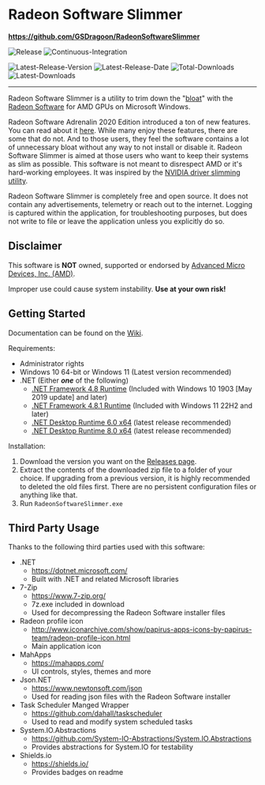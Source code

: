 # Radeon Software Slimmer

**https://github.com/GSDragoon/RadeonSoftwareSlimmer**

![Release](https://github.com/GSDragoon/RadeonSoftwareSlimmer/workflows/Release/badge.svg) 
![Continuous-Integration](https://github.com/GSDragoon/RadeonSoftwareSlimmer/workflows/Continuous-Integration/badge.svg)

![Latest-Release-Version](https://img.shields.io/github/v/release/GSDragoon/RadeonSoftwareSlimmer?color=yellow)
![Latest-Release-Date](https://img.shields.io/github/release-date/GSDragoon/RadeonSoftwareSlimmer)
![Total-Downloads](https://img.shields.io/github/downloads/GSDragoon/RadeonSoftwareSlimmer/total?color=blue)
![Latest-Downloads](https://img.shields.io/github/downloads/GSDragoon/RadeonSoftwareSlimmer/latest/total?color=blue)

***

Radeon Software Slimmer is a utility to trim down the "[bloat](https://en.wikipedia.org/wiki/Software_bloat)" with the [Radeon Software](https://www.amd.com/en/technologies/radeon-software) for AMD GPUs on Microsoft Windows.

Radeon Software Adrenalin 2020 Edition introduced a ton of new features. You can read about it [here](https://community.amd.com/community/gaming/blog/2019/12/10/change-the-way-you-game-with-amd-radeon-software-adrenalin-2020-edition). While many enjoy these features, there are some that do not. And to those users, they feel the software contains a lot of unnecessary bloat without any way to not install or disable it. Radeon Software Slimmer is aimed at those users who want to keep their systems as slim as possible. This software is not meant to disrespect AMD or it's hard-working employees. It was inspired by the [NVIDIA driver slimming utility](https://www.guru3d.com/files-details/nvidia-driver-slimming-utility.html).

Radeon Software Slimmer is completely free and open source. It does not contain any advertisements, telemetry or reach out to the internet. Logging is captured within the application, for troubleshooting purposes, but does not write to file or leave the application unless you explicitly do so.

## Disclaimer

This software is **NOT** owned, supported or endorsed by [Advanced Micro Devices, Inc. (AMD)](https://www.amd.com/).

Improper use could cause system instability. **Use at your own risk!**

## Getting Started

Documentation can be found on the [Wiki](https://github.com/GSDragoon/RadeonSoftwareSlimmer/wiki).

Requirements:
* Administrator rights
* Windows 10 64-bit or Windows 11 (Latest version recommended)
* .NET (Either ***one*** of the following)
  * [.NET Framework 4.8 Runtime](https://dotnet.microsoft.com/download/dotnet-framework/net48) (Included with Windows 10 1903 [May 2019 update] and later)
  * [.NET Framework 4.8.1 Runtime](https://dotnet.microsoft.com/download/dotnet-framework/net481) (Included with Windows 11 22H2 and later)
  * [.NET Desktop Runtime 6.0 x64](https://dotnet.microsoft.com/download/dotnet/6.0) (latest release recommended)
  * [.NET Desktop Runtime 8.0 x64](https://dotnet.microsoft.com/download/dotnet/8.0) (latest release recommended)

Installation:
1. Download the version you want on the [Releases page](https://github.com/GSDragoon/RadeonSoftwareSlimmer/releases).
2. Extract the contents of the downloaded zip file to a folder of your choice. If upgrading from a previous version, it is highly recommended to deleted the old files first. There are no persistent configuration files or anything like that.
3. Run `RadeonSoftwareSlimmer.exe`

## Third Party Usage

Thanks to the following third parties used with this software:

* .NET
  * https://dotnet.microsoft.com/
  * Built with .NET and related Microsoft libraries
* 7-Zip
  * https://www.7-zip.org/
  * 7z.exe included in download
  * Used for decompressing the Radeon Software installer files
* Radeon profile icon
  * http://www.iconarchive.com/show/papirus-apps-icons-by-papirus-team/radeon-profile-icon.html
  * Main application icon
* MahApps
  * https://mahapps.com/
  * UI controls, styles, themes and more
* Json.NET
  * https://www.newtonsoft.com/json
  * Used for reading json files with the Radeon Software installer
* Task Scheduler Manged Wrapper
  * https://github.com/dahall/taskscheduler
  * Used to read and modify system scheduled tasks
* System.IO.Abstractions
  * https://github.com/System-IO-Abstractions/System.IO.Abstractions
  * Provides abstractions for System.IO for testability
* Shields.io
  * https://shields.io/
  * Provides badges on readme
